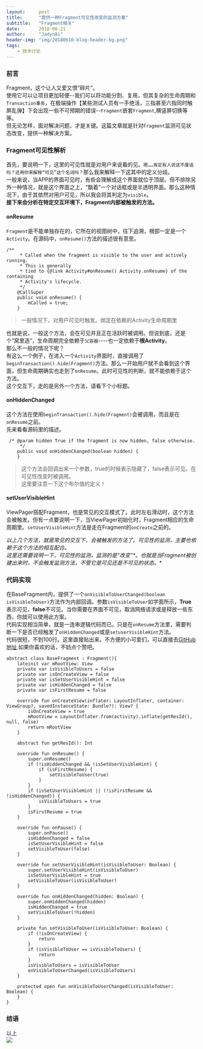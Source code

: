 ```yaml
---
layout:     post
title:      "提供一种Fragment可见性改变的监测方案"
subtitle:   "Fragment相关"
date:       2018-06-21
author:     "JadynAi"
header-img: "img/20180610-blog-header-bg.png"
tags:
    - 技术讨论
---
```


### 前言
Fragment，这个让人又爱又恨“碎片”。<br>使用它可以让项目更加轻便--我们可以将功能分割、复用，但其复杂的生命周期和`Transaction事务`，在极端操作【某些测试人员有一手绝活，三指甚至六指同时触屏乱弹】下会出现一些不可预期的错误--`Fragment`嵌套`Fragment`,横竖屏切换等等。<br>但无论怎样，面对解决问题，才是关键。这篇文章就是针对`Fragment`监测可见状态改变，提供一种解决方案。

### Fragment可见性解析
首先，要说明一下，这里的可见性就是对用户来说看的见。`嗯……肯定有人说这不废话吗？还用你来解释“可见”这个名词吗？`那么我来解释一下这其中的定义分歧。<br>一般来说，当APP的界面可见时，有些会理解成这个界面就位于顶层。但不排除另外一种情况，就是这个界面之上，“飘着”一个对话框或是半透明界面。那么这种情况下，由于其依然对用户可见，所以我会将其判定为`visible`。<br>**接下来会分析在特定交互环境下，Fragment内部被触发的方法。**

#### onResume
`Fragment`是不能单独存在的，它所在的视图树中，往下追溯，根部一定是一个`Activity`。在源码中，`onResume()`方法的描述很有意思。

```
/**
     * Called when the fragment is visible to the user and actively running.
     * This is generally
     * tied to {@link Activity#onResume() Activity.onResume} of the containing
     * Activity's lifecycle.
     */
    @CallSuper
    public void onResume() {
        mCalled = true;
    }
```
>一般情况下，对用户可见时触发。绑定在依赖的Activity生命周期里

也就是说，一般这个方法，会在可见并且正在活跃时被调用。但说到底，还是个“窝里造”，生命周期完全依赖于`父容器`----也一定依赖于**根Activity**。<br>那么不一般的情况下呢？<br>有这么一个例子，在进入一个`Activity`界面时，直接调用了`beginTransaction().hide(Fragment)`方法。那么一开始用户就不会看到这个界面，但生命周期确实也走到了`onResume`。此时可见性的判断，就不能依赖于这个方法。<br>这个交互下，走的是另外一个方法，请看下个小标题。

#### onHiddenChanged
这个方法在使用`beginTransaction().hide(Fragment)`会被调用，而且是在`onResume`之前。<br>先来看看源码里的描述。

```
 /* @param hidden True if the fragment is now hidden, false otherwise.
     */
    public void onHiddenChanged(boolean hidden) {
    }
```
>这个方法会回调出来一个参数，true的时候表示隐藏了，false表示可见。在可见性改变时被调用。<br>这里要注意一下这个布尔值的定义！

#### setUserVisibleHint
ViewPager搭配Fragment，也是常见的交互模式了。此时左右滑动时，这个方法会被触发。但有一点要说明一下，当ViewPager初始化时，Fragment相应的生命周期里。`setUserVisibleHint`方法是走在Fragment的`onCreate`之前的。

**以上几个方法，就是常见的交互下，会被触发的方法了。可见性的监测，主要也依赖于这个方法的相互配合。<br>这里还需要说明一下，可见性的监测，监测的是*“改变”*。也就是当Fragment被创建出来时，不会触发监测方法，不管它是可见还是不可见的状态。**

### 代码实现
在BaseFragment内，提供了一个`onVisibleToUserChanged(boolean isVisibleToUser)`方法作为内部回调。参数`isVisibleToUser`如字面所示，**True**表示可见，**false**不可见。当你需要在界面不可见，取消网络请求或是释放一些东西，你就可以使用此方案。<br>代码实现相当简单，就是一连串逻辑代码而已。只是在`onResume`方法里，需要判断一下是否已经触发了`onHiddenChanged`或是`setuserVisibleHint`方法。<br>代码很短，不到100行。这里直接贴出来。不方便的小可爱们，可以直接去[GitHub地址](https://github.com/JadynAi/KotlinDiary/blob/master/app/src/main/java/com/motong/cm/kotlintest/BaseFragment.kt).如果你喜欢的话，不妨点个赞吧。

```
abstract class BaseFragment : Fragment(){
    lateinit var mRootView: View
    private var isVisibleToUsers = false
    private var isOnCreateView = false
    private var isSetUserVisibleHint = false
    private var isHiddenChanged = false
    private var isFirstResume = false
    
    override fun onCreateView(inflater: LayoutInflater, container: ViewGroup?, savedInstanceState: Bundle?): View? {
        isOnCreateView = true
        mRootView = LayoutInflater.from(activity).inflate(getResId(), null, false)
        return mRootView
    }

    abstract fun getResId(): Int

    override fun onResume() {
        super.onResume()
        if (!isHiddenChanged && !isSetUserVisibleHint) {
            if (isFirstResume) {
                setVisibleToUser(true)
            }
        }
        if (isSetUserVisibleHint || (!isFirstResume && !isHiddenChanged)) {
            isVisibleToUsers = true
        }
        isFirstResume = true
    }

    override fun onPause() {
        super.onPause()
        isHiddenChanged = false
        isSetUserVisibleHint = false
        setVisibleToUser(false)
    }
    
    override fun setUserVisibleHint(isVisibleToUser: Boolean) {
        super.setUserVisibleHint(isVisibleToUser)
        isSetUserVisibleHint = true
        setVisibleToUser(isVisibleToUser)
    }

    override fun onHiddenChanged(hidden: Boolean) {
        super.onHiddenChanged(hidden)
        isHiddenChanged = true
        setVisibleToUser(!hidden)
    }
    
    private fun setVisibleToUser(isVisibleToUser: Boolean) {
        if (!isOnCreateView) {
            return
        }
        if (isVisibleToUser == isVisibleToUsers) {
            return
        }
        isVisibleToUsers = isVisibleToUser
        onVisibleToUserChanged(isVisibleToUsers)
    }

    protected open fun onVisibleToUserChanged(isVisibleToUser: Boolean) {
    }
}
```

### 结语
以上<br>![](http://JadynAi.github.io/img/wechat_official.png)